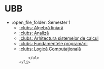 # UBB
<ul>
	<li>:open_file_folder: Semester 1
		<ul>
			<li>
				<a href=""> 
				  :clubs:  Algebră liniară 
				</a>
			</li>
			<li>
				<a href="https://github.com/Pufcorina/Algebra"> 
				  :clubs:  Analiză 
				</a>
			</li>
			<li>
				<a href="https://github.com/Pufcorina/Algebra"> 
				  :clubs:  Arhitectura sistemelor de calcul 
				</a>
			</li>
			<li>
				<a href="https://github.com/Pufcorina/Algebra"> 
				  :clubs:  Fundamentele programării
				</a>
			</li>
			<li>
				<a href="https://github.com/Pufcorina/Algebra"> 
				  :clubs:  Logică Computațională
				</a>
			</li>
		
		</ul>
	</li>
 
</ul>

